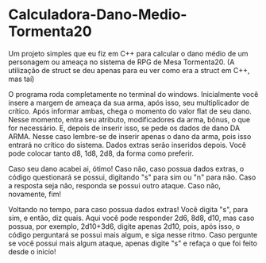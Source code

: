 # Calculadora-Dano-Medio-Tormenta20
Um projeto simples que eu fiz em C++ para calcular o dano médio de um personagem ou ameaça no sistema de RPG de Mesa Tormenta20. (A utilização de struct se deu apenas para eu ver como era a struct em C++, mas taí)

O programa roda completamente no terminal do windows.
Inicialmente você insere a margem de ameaça da sua arma, após isso, seu multiplicador de crítico.
Após informar ambas, chega o momento do valor flat de seu dano. Nesse momento, entra seu atributo, modificadores da arma, bônus, o que for necessário.
E, depois de inserir isso, se pede os dados de dano DA ARMA. Nesse caso lembre-se de inserir apenas o dano da arma, pois isso entrará no crítico do sistema. Dados extras serão inseridos depois. Você pode colocar tanto d8, 1d8, 2d8, da forma como preferir.

Caso seu dano acabei ai, ótimo! Caso não, caso possua dados extras, o código questionará se possui, digitando "s" para sim ou "n" para não.
Caso a resposta seja não, responda se possui outro ataque. Caso não, novamente, fim!

Voltando no tempo, para caso possua dados extras! Você digita "s", para sim, e então, diz quais.
Aqui você pode responder 2d6, 8d8, d10, mas caso possua, por exemplo, 2d10+3d6, digite apenas 2d10, pois, após isso, o código perguntará se possui mais algum, e siga nesse ritmo.
Caso pergunte se você possui mais algum ataque, apenas digite "s" e refaça o que foi feito desde o inicío!

